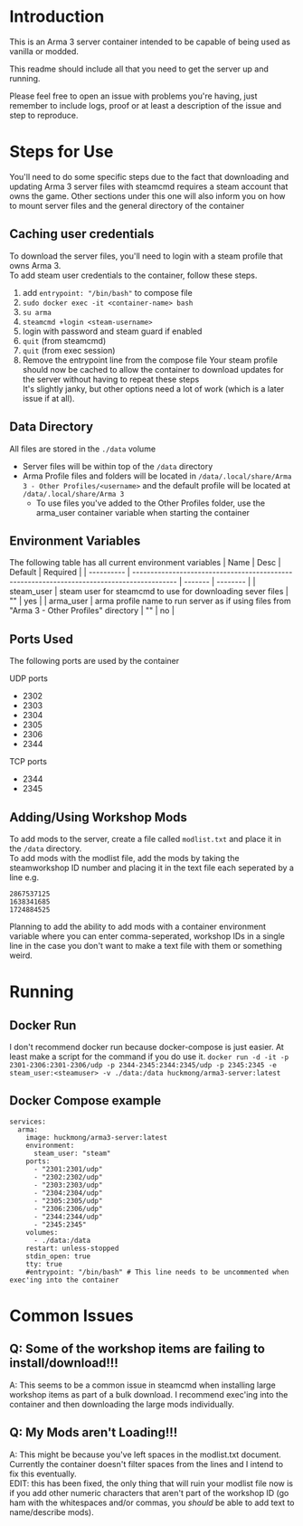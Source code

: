 # Introduction
This is an Arma 3 server container intended to be capable of being used as vanilla or modded.  

This readme should include all that you need to get the server up and running.  

Please feel free to open an issue with problems you're having, just remember to include logs, proof or at least a description of the issue and step to reproduce.

# Steps for Use
You'll need to do some specific steps due to the fact that downloading and updating Arma 3 server files with steamcmd requires a steam account that owns the game. Other sections under this one will also inform you on how to mount server files and the general directory of the container
## Caching user credentials
To download the server files, you'll need to login with a steam profile that owns Arma 3.  
To add steam user credentials to the container, follow these steps.
1. add `entrypoint: "/bin/bash"` to compose file
2. `sudo docker exec -it <container-name> bash`
3. `su arma` 
4. `steamcmd +login <steam-username>` 
5. login with password and steam guard if enabled
6. `quit` (from steamcmd)
7. `quit` (from exec session)
8. Remove the entrypoint line from the compose file
Your steam profile should now be cached to allow the container to download updates for the server without having to repeat these steps  
It's slightly janky, but other options need a lot of work (which is a later issue if at all).

## Data Directory
All files are stored in the `./data` volume
- Server files will be within top of the `/data` directory
- Arma Profile files and folders will be located in `/data/.local/share/Arma 3 - Other Profiles/<username>` and the default profile will be located at `/data/.local/share/Arma 3`
    - To use files you've added to the Other Profiles folder, use the arma_user container variable when starting the container

## Environment Variables

The following table has all current environment variables
| Name       | Desc                                                                                       | Default | Required |
| ---------- | ------------------------------------------------------------------------------------------ | ------- | -------- |
| steam_user | steam user for steamcmd to use for downloading sever files                                 | ""      | yes      |
| arma_user  | arma profile name to run server as if using files from "Arma 3 - Other Profiles" directory | ""      | no       |

## Ports Used
The following ports are used by the container

UDP ports 
- 2302
- 2303
- 2304
- 2305
- 2306
- 2344  

TCP ports
- 2344
- 2345

## Adding/Using Workshop Mods
To add mods to the server, create a file called `modlist.txt` and place it in the `/data` directory.  
To add mods with the modlist file, add the mods by taking the steamworkshop ID number and placing it in the text file each seperated by a line e.g.
```
2867537125
1638341685
1724884525
```
Planning to add the ability to add mods with a container environment variable where you can enter comma-seperated, workshop IDs in a single line in the case you don't want to make a text file with them or something weird.
# Running
## Docker Run
I don't recommend docker run because docker-compose is just easier. At least make a script for the command if you do use it.
`docker run -d -it -p 2301-2306:2301-2306/udp -p 2344-2345:2344:2345/udp -p 2345:2345 -e steam_user:<steamuser> -v ./data:/data huckmong/arma3-server:latest`
## Docker Compose example
```
services:
  arma:
    image: huckmong/arma3-server:latest
    environment:
      steam_user: "steam"
    ports:
      - "2301:2301/udp"
      - "2302:2302/udp"
      - "2303:2303/udp"
      - "2304:2304/udp"
      - "2305:2305/udp"
      - "2306:2306/udp"
      - "2344:2344/udp"
      - "2345:2345"
    volumes:
      - ./data:/data
    restart: unless-stopped
    stdin_open: true
    tty: true
    #entrypoint: "/bin/bash" # This line needs to be uncommented when exec'ing into the container
```

# Common Issues

## Q: Some of the workshop items are failing to install/download!!!
A: This seems to be a common issue in steamcmd when installing large workshop items as part of a bulk download. I recommend exec'ing into the container and then downloading the large mods individually.

## Q: My Mods aren't Loading!!!
A: This might be because you've left spaces in the modlist.txt document. Currently the container doesn't filter spaces from the lines and I intend to fix this eventually.  
EDIT: this has been fixed, the only thing that will ruin your modlist file now is if you add other numeric characters that aren't part of the workshop ID (go ham with the whitespaces and/or commas, you *should* be able to add text to name/describe mods).
